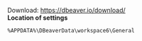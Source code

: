 Download: https://dbeaver.io/download/  
**Location of settings**
```
%APPDATA%\DBeaverData\workspace6\General
```
